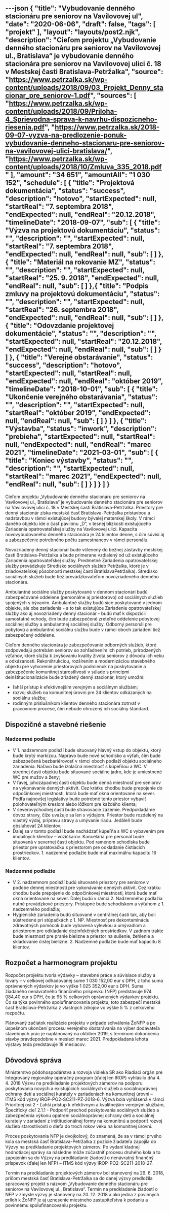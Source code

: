 ---json
{
   "title": "Vybudovanie denného stacionáru pre seniorov na Vavilovovej ul",
   "date": "2020-06-06",
   "draft": false,
   "tags": [
      "projekt"
   ],
   "layout": "layouts/post2.njk",
   "description": "Cieľom projektu „Vybudovanie denného stacionáru pre seniorov na Vavilovovej ul., Bratislava“ je vybudovanie denného stacionára pre seniorov na Vavilovovej ulici č. 18 v Mestskej časti Bratislava-Petržalka",
   "source": "https://www.petrzalka.sk/wp-content/uploads/2018/09/03_Projekt_Denny_stacionar_pre_seniorov-1.pdf",
   "sources": [
      "https://www.petrzalka.sk/wp-content/uploads/2018/09/Priloha-4_Sprievodna-sprava-k-navrhu-dispozicneho-riesenia.pdf",
      "https://www.petrzalka.sk/2018-09-07-vyzva-na-predlozenie-ponuk-vybudovanie-denneho-stacionaru-pre-seniorov-na-vavilovovej-ulici-bratislava/",
      "https://www.petrzalka.sk/wp-content/uploads/2018/10/Zmluva_335_2018.pdf"
   ],
   "amount": "34 651",
   "amountAll": "1 030 152",
   "schedule": [
      {
         "title": "Projektová dokumentácia",
         "status": "success",
         "description": "hotovo",
         "startExpected": null,
         "startReal": "7. septembra 2018",
         "endExpected": null,
         "endReal": "20.12.2018",
         "timelineDate": "2018-09-07",
         "sub": [
            {
               "title": "Výzva na projektovú dokumentáciu",
               "status": "",
               "description": "",
               "startExpected": null,
               "startReal": "7. septembra 2018",
               "endExpected": null,
               "endReal": null,
               "sub": [  ]
            },{
               "title": "Materiál na rokovanie MZ",
               "status": "",
               "description": "",
               "startExpected": null,
               "startReal": "25. 9. 2018",
               "endExpected": null,
               "endReal": null,
               "sub": [  ]
            },{
               "title": "Podpis zmluvy na projektovú dokumentáciu",
               "status": "",
               "description": "",
               "startExpected": null,
               "startReal": "26. septembra 2018",
               "endExpected": null,
               "endReal": null,
               "sub": [  ]
            },{
               "title": "Odovzdanie projektovej dokumentácie",
               "status": "",
               "description": "",
               "startExpected": null,
               "startReal": "20.12.2018",
               "endExpected": null,
               "endReal": null,
               "sub": [  ]
            }
         ]
      },
      {
         "title": "Verejné obstarávanie",
         "status": "success",
         "description": "hotovo",
         "startExpected": null,
         "startReal": null,
         "endExpected": null,
         "endReal": "október 2019",
         "timelineDate": "2018-10-01",
         "sub": [
            {
               "title": "Ukončenie verejného obstarávania",
               "status": "",
               "description": "",
               "startExpected": null,
               "startReal": "október 2019",
               "endExpected": null,
               "endReal": null,
               "sub": [  ]
            }
         ]
      },
      {
         "title": "Výstavba",
         "status": "inwork",
         "description": "prebieha",
         "startExpected": null,
         "startReal": null,
         "endExpected": null,
         "endReal": "marec 2021",
         "timelineDate": "2021-03-01",
         "sub": [
            {
               "title": "Koniec výstavby",
               "status": "",
               "description": "",
               "startExpected": null,
               "startReal": "marec 2021",
               "endExpected": null,
               "endReal": null,
               "sub": [  ]
            }
         ]
      }
   ]
}
---

Cieľom projektu „Vybudovanie denného stacionáru pre seniorov na Vavilovovej ul.,
Bratislava“ je vybudovanie denného stacionára pre seniorov na Vavilovovej ulici č. 18
v Mestskej časti Bratislava-Petržalka. Priestory pre denný stacionár získa mestská časť
Bratislava-Petržalka prístavbou a nadstavbou v rámci existujúcej budovy bývalej materskej
školy. V rámci daného objektu ide o časť pavilónu „D“, v tesnej blízkosti existujúceho
Zariadenia opatrovateľskej služby na Vavilovovej ulici. Kapacita novovybudovaného
denného stacionára je 24 klientov denne, s čím súvisí aj a zabezpečenie potrebného počtu
zamestnancov v rámci personálu. 

Novozriadený denný stacionár bude včlenený do bežnej zástavby mestskej časti
Bratislava-Petržalka a bude primerane vzdialený od už existujúceho Zariadenia
opatrovateľskej služby. Predmetné Zariadenia opatrovateľskej služby prevádzkuje Stredisko
sociálnych služieb Petržalka, ktoré je v zriaďovateľskej pôsobnosti mestskej časti BratislavaPetržalka). Stredisko sociálnych služieb bude tiež prevádzkovateľom novozriadeného
denného stacionára. 

Ambulantné sociálne služby poskytované v dennom stacionári budú zabezpečované
oddelene (personálne aj priestorovo) od sociálnych služieb spojených s bývaním. Ambulantné
služby budú síce poskytované v jednom objekte, ale obe zariadenia - a to tak existujúce
Zariadenie opatrovateľskej služby ako aj novozriadený denný stacionár - budú mať 
k dispozícii samostatné vchody, čím bude zabezpečené zreteľné oddelenie pobytovej sociálnej
služby a ambulantnej sociálnej služby. Odborný personál pre pobytovú a ambulantnú sociálnu
službu bude v rámci oboch zariadení tiež zabezpečený oddelene.

Cieľom denného stacionára je zabezpečovanie odborných služieb, ktoré zodpovedajú
potrebám seniorov so zohľadnením ich potrieb, prirodzených vzťahov, ktoré slúžia
k zvyšovaniu kvality života seniorov z dôvodu ich veku a odkázanosti. Rekonštrukciou,
rozšírením a modernizáciou stavebného objektu pre vytvorenie priestorových podmienok na
poskytovanie a zabezpečenie komunitnej starostlivosti v súlade s princípmi
deinštitucionalizácie bude zriadený denný stacionár, ktorý umožní:

* ľahší prístup k efektívnejším verejným a sociálnym službám;
* rozvoj služieb na komunitnej úrovni pre 24 klientov odkázaných na sociálnu službu;
* rodinným príslušníkom klientov denného stacionára zotrvať v pracovnom procese,
čím nebude ohrozený ich sociálny štandard.

## Dispozičné a stavebné riešenie

###  Nadzemné podlažie

* V 1. nadzemnom podlaží bude situovaný hlavný vstup do objektu, ktorý bude krytý markízou. Napravo bude nové schodisko a výťah, čím bude zabezpečená bezbariérovosť v rámci oboch podlaží objektu sociálneho zariadenia. Naľavo bude izolačná miestnosť s kúpeľňou a WC. V strednej časti objektu bude situované sociálne jadro, kde je umiestnené WC pre mužov a ženy;
* V ľavej, juhozápadnej časti objektu bude denná miestnosť pre seniorov na vykonávanie denných aktivít. Cez krátku chodbu bude prepojenie do odpočinkovej miestnosti, ktorá bude mať okná orientované na sever. Podľa najnovšej legislatívy bude potrebné tento priestor vybaviť polohovateľným kreslom alebo lôžkom pre každého klienta;
* V severovýchodnej časti bude stravovacie zázemie. Predpokladáme dovoz stravy, čiže uvažuje sa len s výdajom. Priestor bude rozdelený na vlastný výdaj, prípravu stravy a umývanie riadu. Jedáleň bude obsluhovať 24 klientov;
* Ďalej sa v tomto podlaží bude nachádzať kúpeľňa s WC s vybavením pre imobilných klientov – vozíčkarov. Kancelária pre personál bude situovaná v severnej časti objektu. Pod ramenom schodiska bude priestor pre upratovačku s priestorom pre odkladanie čistiacich prostriedkov. 1. nadzemné podlažie bude mať maximálnu kapacitu 16 klientov.

### Nadzemné podlažie

* V 2. nadzemnom podlaží budú situované priestory pre seniorov v podobe dennej miestnosti pre vykonávanie denných aktivít. Cez krátku chodbu bude prepojenie do odpočinkovej miestnosti, ktorá bude mať okná orientované na sever. Ďalej budú v rámci 2. Nadzemného podlažia nutné prevádzkové priestory. Prístupné bude schodiskom a výťahom z 1. nadzemného podlažia;
* Hygienické zariadenia budú situované v centrálnej časti tak, aby boli sústredené pri stúpačkách z 1. NP. Miestnosť pre dekontamináciu zdravotných pomôcok bude vybavená výlevkou a umývadlom a priestorom pre odkladanie dezinfekčných prostriedkov. V zadnom trakte bude miestnosť pre pranie bielizne a priestor na sušenie, žehlenie a skladovanie čistej bielizne. 2. Nadzemné podlažie bude mať kapacitu 8 klientov.

## Rozpočet a harmonogram projektu

Rozpočet projektu tvoria výdavky – stavebné práce a súvisiace služby a tovary –
v celkovej odhadovanej sume 1 030 152,00 eur s DPH, z toho suma oprávnených výdavkov je
vo výške 1 025 352,00 eur s DPH. Suma žiadaného nenávratného finančného príspevku
(NFP) predstavuje 974 084,40 eur s DPH, čo je 95 % celkových oprávnených výdavkov
projektu. Čo sa týka povinného spolufinancovania projektu, toto zabezpečí mestská časť
Bratislava-Petržalka z vlastných zdrojov vo výške 5 % z celkového rozpočtu.

Plánovaný začiatok realizácie projektu v prípade schválenia ŽoNFP a po úspešnom
ukončení procesu verejného obstarávania na výber dodávateľa stavebných prác je
naplánovaný na október 2019, s termínom dokončenia stavby pravdepodobne v mesiaci marec
2021. Predpokladaná lehota výstavy teda predstavuje 18 mesiacov.

## Dôvodová správa

Ministerstvo pôdohospodárstva a rozvoja vidieka SR ako Riadiaci orgán pre
Integrovaný regionálny operačný program (ďalej len IROP) vyhlásilo dňa 4. 4. 2018
Výzvu na predkladanie projektových zámerov na podporu poskytovania nových a
existujúcich sociálnych služieb a sociálnoprávnej ochrany detí a sociálnej kurately v
zariadeniach na komunitnej úrovni – ITMS kód výzvy IROP-PO2-SC211-PZ-2018-6.
Výzva bola vyhlásená v rámci Prioritnej osi 2 - Ľahší prístup k efektívnym a kvalitnejším
verejným službám, Špecifický cieľ 2.1.1 - Podporiť prechod poskytovania sociálnych služieb
a zabezpečenia výkonu opatrení sociálnoprávnej ochrany detí a sociálnej kurately v zariadení
z inštitucionálnej formy na komunitnú a podporiť rozvoj služieb starostlivosti o dieťa do troch
rokov veku na komunitnej úrovni.

Proces poskytovania NFP je dvojkolový, čo znamená, že sa v rámci prvého kola sa
mestská časť Bratislava-Petržalka z pozície žiadateľa zapojila do Výzvy na predkladanie
projektových zámerov. Po vydaní kladnej hodnotiacej správy sa následne môže zúčastniť
procesu druhého kola a to zapojením sa do Výzvy na predkladanie žiadostí o nenávratný
finančný príspevok (ďalej len NFP) – ITMS kód výzvy IROP-PO2-SC211-2018-27.

Termín na predkladanie projektových zámerov bol stanovený na 29. 6. 2018, pričom
mestská časť Bratislava-Petržalka sa do danej výzvy predložila spracovaný projekt s názvom
„Vybudovanie denného stacionáru pre seniorov na Vavilovovej ul., Bratislava“. Termín na
predkladanie žiadostí o NFP v zmysle výzvy je stanovený na 20. 12. 2018 a ako jedna
z povinných príloh k ŽoNFP je aj uznesenie miestneho zastupiteľstva k podaniu a povinnému
spolufinancovaniu projektu.